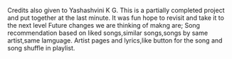 Credits also given to Yashashvini K G.
This is a partially completed project and put together at the last minute. 
It was fun hope to revisit and take it to the next level 
Future changes we are thinking of makng are;
Song recommendation based on liked songs,similar songs,songs by same artist,same lamguage.
Artist pages and lyrics,like button for the song and song shuffle in playlist.

